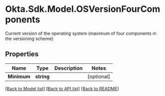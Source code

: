 # Okta.Sdk.Model.OSVersionFourComponents
Current version of the operating system (maximum of four components in the versioning scheme)

## Properties

Name | Type | Description | Notes
------------ | ------------- | ------------- | -------------
**Minimum** | **string** |  | [optional] 

[[Back to Model list]](../README.md#documentation-for-models) [[Back to API list]](../README.md#documentation-for-api-endpoints) [[Back to README]](../README.md)

